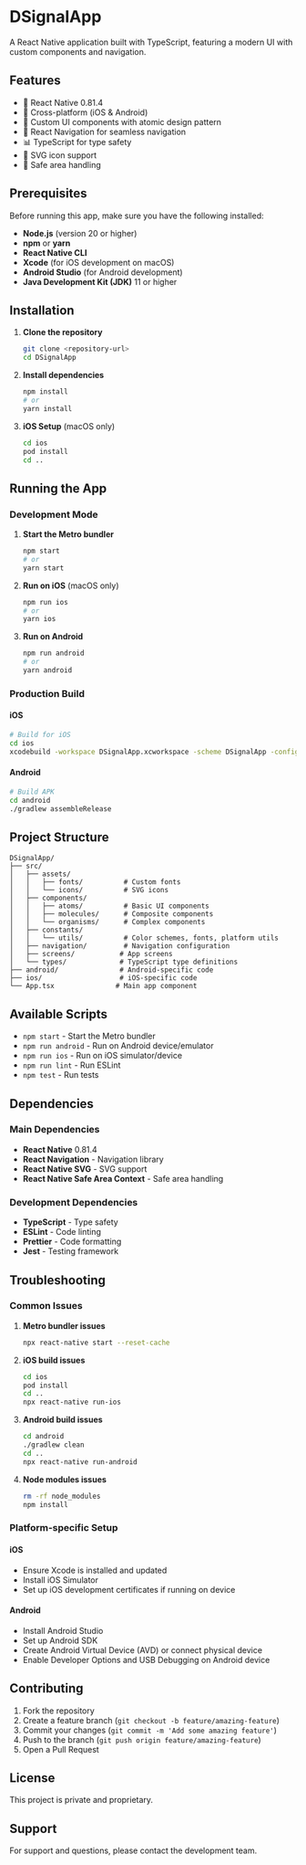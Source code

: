 # DSignalApp

A React Native application built with TypeScript, featuring a modern UI with custom components and navigation.

## Features

- 🚀 React Native 0.81.4
- 📱 Cross-platform (iOS & Android)
- 🎨 Custom UI components with atomic design pattern
- 🧭 React Navigation for seamless navigation
- 📊 TypeScript for type safety
- 🎯 SVG icon support
- 📱 Safe area handling

## Prerequisites

Before running this app, make sure you have the following installed:

- **Node.js** (version 20 or higher)
- **npm** or **yarn**
- **React Native CLI**
- **Xcode** (for iOS development on macOS)
- **Android Studio** (for Android development)
- **Java Development Kit (JDK)** 11 or higher

## Installation

1. **Clone the repository**
   ```bash
   git clone <repository-url>
   cd DSignalApp
   ```

2. **Install dependencies**
   ```bash
   npm install
   # or
   yarn install
   ```

3. **iOS Setup** (macOS only)
   ```bash
   cd ios
   pod install
   cd ..
   ```

## Running the App

### Development Mode

1. **Start the Metro bundler**
   ```bash
   npm start
   # or
   yarn start
   ```

2. **Run on iOS** (macOS only)
   ```bash
   npm run ios
   # or
   yarn ios
   ```

3. **Run on Android**
   ```bash
   npm run android
   # or
   yarn android
   ```

### Production Build

#### iOS
```bash
# Build for iOS
cd ios
xcodebuild -workspace DSignalApp.xcworkspace -scheme DSignalApp -configuration Release -destination generic/platform=iOS -archivePath DSignalApp.xcarchive archive
```

#### Android
```bash
# Build APK
cd android
./gradlew assembleRelease
```

## Project Structure

```
DSignalApp/
├── src/
│   ├── assets/
│   │   ├── fonts/          # Custom fonts
│   │   └── icons/          # SVG icons
│   ├── components/
│   │   ├── atoms/          # Basic UI components
│   │   ├── molecules/      # Composite components
│   │   └── organisms/      # Complex components
│   ├── constants/
│   │   └── utils/          # Color schemes, fonts, platform utils
│   ├── navigation/         # Navigation configuration
│   ├── screens/           # App screens
│   └── types/             # TypeScript type definitions
├── android/               # Android-specific code
├── ios/                   # iOS-specific code
└── App.tsx               # Main app component
```

## Available Scripts

- `npm start` - Start the Metro bundler
- `npm run android` - Run on Android device/emulator
- `npm run ios` - Run on iOS simulator/device
- `npm run lint` - Run ESLint
- `npm test` - Run tests

## Dependencies

### Main Dependencies
- **React Native** 0.81.4
- **React Navigation** - Navigation library
- **React Native SVG** - SVG support
- **React Native Safe Area Context** - Safe area handling

### Development Dependencies
- **TypeScript** - Type safety
- **ESLint** - Code linting
- **Prettier** - Code formatting
- **Jest** - Testing framework

## Troubleshooting

### Common Issues

1. **Metro bundler issues**
   ```bash
   npx react-native start --reset-cache
   ```

2. **iOS build issues**
   ```bash
   cd ios
   pod install
   cd ..
   npx react-native run-ios
   ```

3. **Android build issues**
   ```bash
   cd android
   ./gradlew clean
   cd ..
   npx react-native run-android
   ```

4. **Node modules issues**
   ```bash
   rm -rf node_modules
   npm install
   ```

### Platform-specific Setup

#### iOS
- Ensure Xcode is installed and updated
- Install iOS Simulator
- Set up iOS development certificates if running on device

#### Android
- Install Android Studio
- Set up Android SDK
- Create Android Virtual Device (AVD) or connect physical device
- Enable Developer Options and USB Debugging on Android device

## Contributing

1. Fork the repository
2. Create a feature branch (`git checkout -b feature/amazing-feature`)
3. Commit your changes (`git commit -m 'Add some amazing feature'`)
4. Push to the branch (`git push origin feature/amazing-feature`)
5. Open a Pull Request

## License

This project is private and proprietary.

## Support

For support and questions, please contact the development team.
